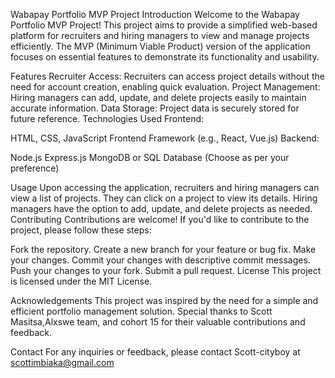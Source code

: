 Wabapay Portfolio MVP Project
Introduction
Welcome to the Wabapay Portfolio MVP Project! This project aims to provide a simplified web-based platform for recruiters and hiring managers to view and manage projects efficiently. The MVP (Minimum Viable Product) version of the application focuses on essential features to demonstrate its functionality and usability.

Features
Recruiter Access: Recruiters can access project details without the need for account creation, enabling quick evaluation.
Project Management: Hiring managers can add, update, and delete projects easily to maintain accurate information.
Data Storage: Project data is securely stored for future reference.
Technologies Used
Frontend:

HTML, CSS, JavaScript
Frontend Framework (e.g., React, Vue.js)
Backend:

Node.js
Express.js
MongoDB or SQL Database (Choose as per your preference)

Usage
Upon accessing the application, recruiters and hiring managers can view a list of projects.
They can click on a project to view its details.
Hiring managers have the option to add, update, and delete projects as needed.
Contributing
Contributions are welcome! If you'd like to contribute to the project, please follow these steps:

Fork the repository.
Create a new branch for your feature or bug fix.
Make your changes.
Commit your changes with descriptive commit messages.
Push your changes to your fork.
Submit a pull request.
License
This project is licensed under the MIT License.

Acknowledgements
This project was inspired by the need for a simple and efficient portfolio management solution.
Special thanks to Scott Masitsa,Alxswe team, and cohort 15 for their valuable contributions and feedback.

Contact
For any inquiries or feedback, please contact Scott-cityboy at scottimbiaka@gmail.com
